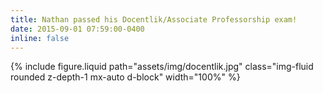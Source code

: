 ```yaml
---
title: Nathan passed his Docentlik/Associate Professorship exam!
date: 2015-09-01 07:59:00-0400
inline: false
---
```


{% include figure.liquid path="assets/img/docentlik.jpg" class="img-fluid rounded z-depth-1 mx-auto d-block" width="100%" %}